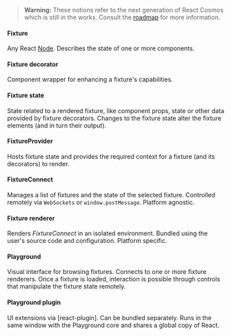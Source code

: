 > **Warning:** These notions refer to the next generation of React Cosmos which is still in the works. Consult the [roadmap](TODO.md) for more information.

#### Fixture

Any React [Node](https://flow.org/en/docs/react/types/#toc-react-node). Describes the state of one or more components.

#### Fixture decorator

Component wrapper for enhancing a fixture's capabilities.

#### Fixture state

State related to a rendered fixture, like component props, state or other data provided by fixture decorators. Changes to the fixture state alter the fixture elements (and in turn their output).

#### FixtureProvider

Hosts fixture state and provides the required context for a fixture (and its decorators) to render.

#### FixtureConnect

Manages a list of fixtures and the state of the selected fixture. Controlled remotely via `WebSockets` or `window.postMessage`. Platform agnostic.

#### Fixture renderer

Renders _FixtureConnect_ in an isolated environment. Bundled using the user's source code and configuration. Platform specific.

#### Playground

Visual interface for browsing fixtures. Connects to one or more fixture renderers. Once a fixture is loaded, interaction is possible through controls that manipulate the fixture state remotely.

#### Playground plugin

UI extensions via [react-plugin]. Can be bundled separately. Runs in the same window with the Playground core and shares a global copy of React.
